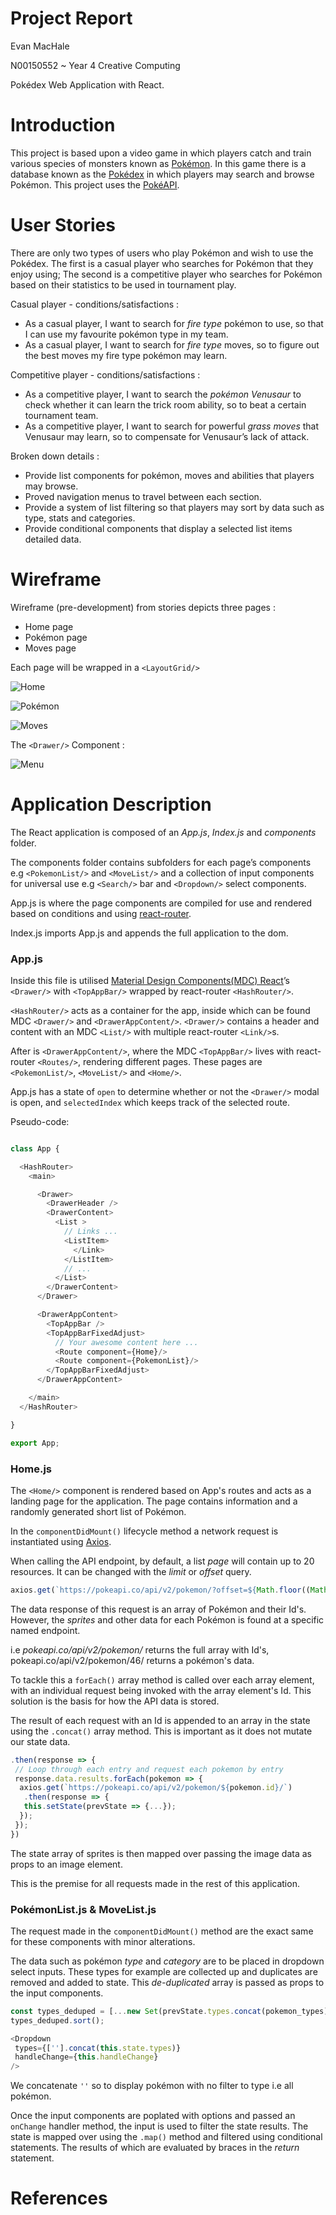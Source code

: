 
# Project Report

Evan MacHale

N00150552 ~ Year 4 Creative Computing

Pokédex Web Application with React.

# Introduction

This project is based upon a video game in which players catch and train various species of monsters known as [Pokémon](https://en.wikipedia.org/wiki/Pok%C3%A9mon_(video_game_series)). In this game there is a database known as the [Pokédex](https://www.pokemon.com/us/pokedex/) in which players may search and browse Pokémon. This project uses the [PokéAPI](https://pokeapi.co/).

# User Stories

There are only two types of users who play Pokémon and wish to use the Pokédex. The first is a casual player who searches for Pokémon that they enjoy using; The second is a competitive player who searches for Pokémon based on their statistics to be used in tournament play.

Casual player - conditions/satisfactions :

- As a casual player, I want to search for _fire type_ pokémon to use, so that I can use my favourite pokémon type in my team.
- As a casual player, I want to search for _fire type_ moves, so to figure out the best moves my fire type pokémon may learn.

Competitive player - conditions/satisfactions :

- As a competitive player, I want to search the _pokémon Venusaur_ to check whether it can learn the trick room ability, so to beat a certain tournament team.
- As a competitive player, I want to search for powerful _grass moves_ that Venusaur may learn, so to compensate for Venusaur’s lack of attack.

Broken down details :

- Provide list components for pokémon, moves and abilities that players may browse.
- Proved navigation menus to travel between each section.
- Provide a system of list filtering so that players may sort by data such as type, stats and categories.
- Provide conditional components that display a selected list items detailed data.

# Wireframe 

Wireframe (pre-development) from stories depicts three pages : 

- Home page
- Pokémon page
- Moves page

Each page will be wrapped in a `<LayoutGrid/>`

![Home](https://raw.githubusercontent.com/larryzodiac/pokedex/master/report/images/home.png)

![Pokémon](https://raw.githubusercontent.com/larryzodiac/pokedex/master/report/images/pokemon.png)

![Moves](https://raw.githubusercontent.com/larryzodiac/pokedex/master/report/images/moves.png)

The `<Drawer/>` Component :

![Menu](https://raw.githubusercontent.com/larryzodiac/pokedex/master/report/images/menu.png)

# Application Description

The React application is composed of an _App.js_, _Index.js_ and _components_ folder.

The components folder contains subfolders for each page’s components e.g `<PokemonList/>` and `<MoveList/>` and a collection of input components for universal use e.g `<Search/>` bar and `<Dropdown/>` select components.

App.js is where the page components are compiled for use and rendered based on conditions and using [react-router](https://reacttraining.com/react-router/core/guides/philosophy).

Index.js imports App.js and appends the full application to the dom.

### App.js

Inside this file is utilised [Material Design Components(MDC) React](https://github.com/material-components/material-components-web-react)’s `<Drawer/>` with `<TopAppBar/>` wrapped by react-router `<HashRouter/>`.

`<HashRouter/>` acts as a container for the app, inside which can be found MDC `<Drawer/>` and `<DrawerAppContent/>`. `<Drawer/>` contains a header and content with an MDC `<List/>` with multiple react-router `<Link/>`s.

After is `<DrawerAppContent/>`, where the MDC `<TopAppBar/>` lives with react-router `<Routes/>`, rendering different pages. These pages are `<PokemonList/>`, `<MoveList/>` and `<Home/>`.

App.js has a state of `open` to determine whether or not the `<Drawer/>` modal is open, and `selectedIndex` which keeps track of the selected route.

Pseudo-code:
 
```javascript

class App {

  <HashRouter>
    <main>

      <Drawer>
        <DrawerHeader />
        <DrawerContent>
          <List >
            // Links ...
            <ListItem>
              </Link>
            </ListItem>
            // ...
          </List>
        </DrawerContent>
      </Drawer>

      <DrawerAppContent>
        <TopAppBar />
        <TopAppBarFixedAdjust>
          // Your awesome content here ...
          <Route component={Home}/>
          <Route component={PokemonList}/>
        </TopAppBarFixedAdjust>
      </DrawerAppContent>

    </main>
  </HashRouter>

}

export App;
```

### Home.js

The `<Home/>` component is rendered based on App's routes and acts as a landing page for the application. The page contains information and a randomly generated short list of Pokémon.

In the `componentDidMount()` lifecycle method a network request is instantiated using [Axios](https://www.npmjs.com/package/axios).

When calling the API endpoint, by default, a list _page_ will contain up to 20 resources. It can be changed with the _limit_ or _offset_ query.

```javascript
axios.get(`https://pokeapi.co/api/v2/pokemon/?offset=${Math.floor((Math.random() * 600) + 1)}&limit=36"`)
```

The data response of this request is an array of Pokémon and their Id's. However, the _sprites_ and other data for each Pokémon is found at a specific named endpoint.

i.e _pokeapi.co/api/v2/pokemon/_ returns the full array with Id's, pokeapi.co/api/v2/pokemon/46/ returns a pokémon's data.

To tackle this a `forEach()` array method is called over each array element, with an individual request being invoked with the array element's Id. This solution is the basis for how the API data is stored.

The result of each request with an Id is appended to an array in the state using the `.concat()` array method. This is important as it does not mutate our state data.

```javascript
.then(response => {
 // Loop through each entry and request each pokemon by entry
 response.data.results.forEach(pokemon => {
  axios.get(`https://pokeapi.co/api/v2/pokemon/${pokemon.id}/`)
   .then(response => {
   this.setState(prevState => {...});
  });
 });
})
```

The state array of sprites is then mapped over passing the image data as props to an image element.

This is the premise for all requests made in the rest of this application.

### PokémonList.js & MoveList.js

The request made in the `componentDidMount()` method are the exact same for these components with minor alterations. 

The data such as pokémon _type_ and _category_ are to be placed in dropdown select inputs. These types for example are collected up and duplicates are removed and added to state. This _de-duplicated_ array is passed as props to the input components.

```javascript
const types_deduped = [...new Set(prevState.types.concat(pokemon_types))];
types_deduped.sort();
```
```javascript
<Dropdown 
 types={[''].concat(this.state.types)}
 handleChange={this.handleChange}
/>
```

We concatenate `''` so to display pokémon with no filter to type i.e all pokémon.

Once the input components are poplated with options and passed an `onChange` handler method, the input is used to filter the state results. The state is mapped over using the `.map()` method and filtered using conditional statements. The results of which are evaluated by braces in the _return_ statement.

# References 

